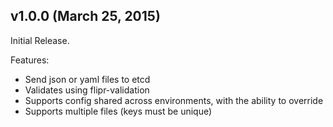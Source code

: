 ## v1.0.0 (March 25, 2015)

Initial Release.

Features:

  - Send json or yaml files to etcd
  - Validates using flipr-validation
  - Supports config shared across environments, with the ability to override
  - Supports multiple files (keys must be unique)
